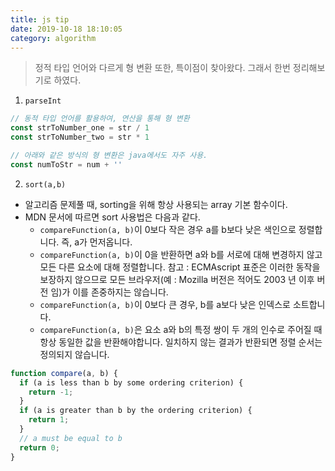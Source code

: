 ```yaml
---
title: js tip
date: 2019-10-18 18:10:05
category: algorithm
---
```


> 정적 타입 언어와 다르게 형 변환 또한, 특이점이 찾아왔다.
> 그래서 한번 정리해보기로 하였다.

1. `parseInt`

```javascript
// 동적 타입 언어를 활용하여, 연산을 통해 형 변환
const strToNumber_one = str / 1
const strToNumber_two = str * 1

// 아래와 같은 방식의 형 변환은 java에서도 자주 사용.
const numToStr = num + ''
```

2. `sort(a,b)`

- 알고리즘 문제풀 때, sorting을 위해 항상 사용되는 array 기본 함수이다.
- MDN 문서에 따르면 sort 사용법은 다음과 같다.
  - `compareFunction(a, b)`이 0보다 작은 경우 a를 b보다 낮은 색인으로 정렬합니다. 즉, a가 먼저옵니다.
  - `compareFunction(a, b)`이 0을 반환하면 a와 b를 서로에 대해 변경하지 않고 모든 다른 요소에 대해 정렬합니다. 참고 : ECMAscript 표준은 이러한 동작을 보장하지 않으므로 모든 브라우저(예 : Mozilla 버전은 적어도 2003 년 이후 버전 임)가 이를 존중하지는 않습니다.
  - `compareFunction(a, b)`이 0보다 큰 경우, b를 a보다 낮은 인덱스로 소트합니다.
  - `compareFunction(a, b)`은 요소 a와 b의 특정 쌍이 두 개의 인수로 주어질 때 항상 동일한 값을 반환해야합니다. 일치하지 않는 결과가 반환되면 정렬 순서는 정의되지 않습니다.

```javascript
function compare(a, b) {
  if (a is less than b by some ordering criterion) {
    return -1;
  }
  if (a is greater than b by the ordering criterion) {
    return 1;
  }
  // a must be equal to b
  return 0;
}

```
